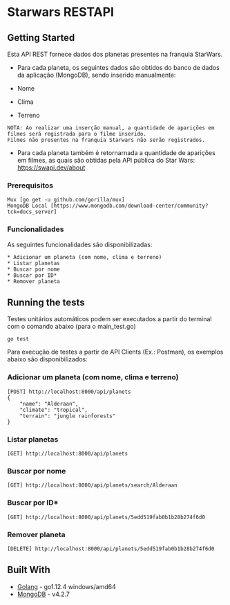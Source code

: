 # Starwars RESTAPI 


## Getting Started

Esta API REST fornece dados dos planetas presentes na franquia StarWars.

* Para cada planeta, os seguintes dados são obtidos do banco de dados da aplicação (MongoDB), sendo inserido manualmente:

* Nome
* Clima
* Terreno
 
 ```
 NOTA: Ao realizar uma inserção manual, a quantidade de aparições em filmes será registrada para o filme inserido.
 Filmes não presentes na franquia Starwars não serão registrados. 
 ``` 

* Para cada planeta também é retornarnada a quantidade de aparições em filmes, as quais são obtidas pela API pública do Star Wars: https://swapi.dev/about


### Prerequisitos

```
Mux [go get -u github.com/gorilla/mux]
MongoDB Local [https://www.mongodb.com/download-center/community?tck=docs_server]
```

### Funcionalidades

As seguintes funcionalidades são disponibilizadas:

```
* Adicionar um planeta (com nome, clima e terreno)
* Listar planetas
* Buscar por nome
* Buscar por ID*
* Remover planeta

```

## Running the tests

Testes unitários automáticos podem ser executados a partir do terminal com o comando abaixo (para o main_test.go)

```
go test
```

Para execução de testes a partir de API Clients (Ex.: Postman), os exemplos abaixo são disponibilizados:

### Adicionar um planeta (com nome, clima e terreno)
```
[POST] http://localhost:8000/api/planets
{
    "name": "Alderaan",
    "climate": "tropical",
    "terrain": "jungle rainforests"
}
```

### Listar planetas
```
[GET] http://localhost:8000/api/planets

```
### Buscar por nome
```
[GET] http://localhost:8000/api/planets/search/Alderaan

```
### Buscar por ID*
```
[GET] http://localhost:8000/api/planets/5edd519fab0b1b28b274f6d0
```
### Remover planeta
```
[DELETE] http://localhost:8000/api/planets/5edd519fab0b1b28b274f6d0
```


## Built With

* [Golang](http://golang.org/) - go1.12.4 windows/amd64
* [MongoDB](www.mongodb.com) - v4.2.7

